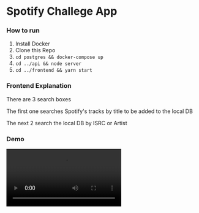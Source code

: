 # Spotify Challege App
### How to run
1. Install Docker
2. Clone this Repo
3. `cd postgres && docker-compose up`
4. `cd ../api && node server`
5. `cd ../frontend && yarn start`

### Frontend Explanation
<p>There are 3 search boxes</p>
<p>The first one searches Spotify's tracks by title to be added to the local DB</p>
<p>The next 2 search the local DB by ISRC or Artist</p>

### Demo
![](finaldemovideo.webm.mov)